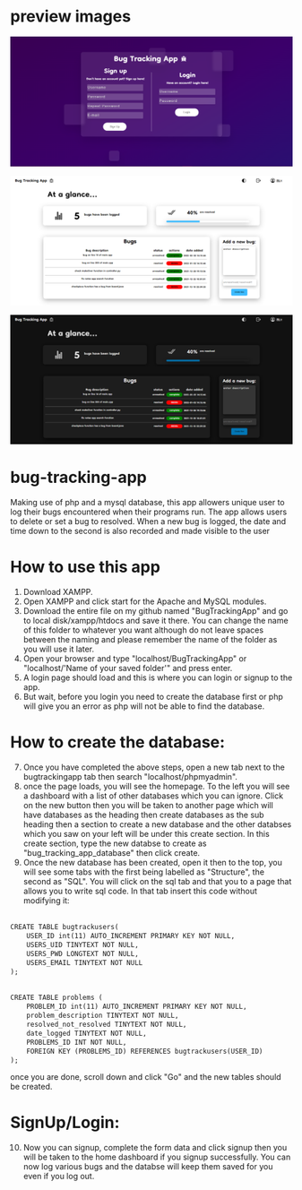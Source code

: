 # preview images
![landingpage](landingpage.png "login signup page")

![lighttheme](lighttheme.png "light mode theme")

![darktheme](darktheme.png "dark mode theme")

# bug-tracking-app
Making use of php and a mysql database, this app allowers unique user to log their bugs encountered when their programs run. The app allows users to delete or set a bug to resolved. When a new bug is logged, the date and time down to the second is also recorded and made visible to the user


# How to use this app
1. Download XAMPP.
2. Open XAMPP and click start for the Apache and MySQL modules.
3. Download the entire file on my github named "BugTrackingApp" and go to local disk/xampp/htdocs and save it there. You can change the name of this folder to whatever you want although do not leave spaces between the naming and please remember the name of the folder as you will use it later.
4. Open your browser and type "localhost/BugTrackingApp" or "localhost/'Name of your saved folder'" and press enter.
5. A login page should load and this is where you can login or signup to the app.
6. But wait, before you login you need to create the database first or php will give you an error as php will not be able to find the database.

# How to create the database:
7. Once you have completed the above steps, open a new tab next to the bugtrackingapp tab then search "localhost/phpmyadmin".
8. once the page loads, you will see the homepage. To the left you will see a dashboard with a list of other databases which you can ignore. Click on the new button then you will be taken to another page which will have databases as the heading then create databases as the sub heading then a section to create a new database and the other databses which you saw on your left will be under this create section. In this create section, type the new databse to create as "bug_tracking_app_database" then click create.
9. Once the new database has been created, open it then to the top, you will see some tabs with the first being labelled as "Structure", the second as "SQL". You will click on the sql tab and that you to a page that allows you to write sql code. In that tab insert this code without modifying it:

```mysql

CREATE TABLE bugtrackusers(
    USER_ID int(11) AUTO_INCREMENT PRIMARY KEY NOT NULL,
    USERS_UID TINYTEXT NOT NULL,
    USERS_PWD LONGTEXT NOT NULL,
    USERS_EMAIL TINYTEXT NOT NULL
);
```

```mysql

CREATE TABLE problems (
    PROBLEM_ID int(11) AUTO_INCREMENT PRIMARY KEY NOT NULL,
    problem_description TINYTEXT NOT NULL,
    resolved_not_resolved TINYTEXT NOT NULL,
    date_logged TINYTEXT NOT NULL,
    PROBLEMS_ID INT NOT NULL,
    FOREIGN KEY (PROBLEMS_ID) REFERENCES bugtrackusers(USER_ID)
);
```

once you are done, scroll down and click "Go" and the new tables should be created.

# SignUp/Login:
10. Now you can signup, complete the form data and click signup then you will be taken to the home dashboard if you signup successfully. You can now log various bugs and the databse will keep them saved for you even if you log out.
